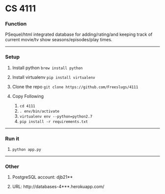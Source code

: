 # CS 4111

### Function
PSequel/html integrated database for adding/rating/and keeping track of current movie/tv show seasons/episodes/play times.

------
### Setup 

1. Install python
`brew install python`

2. Install virtualenv 
`pip install virtualenv`

3. Clone the repo
`git clone https://github.com/Freeslugs/4111`

4. Copy Following
    1. `cd 4111`
    2. `. env/bin/activate`
    3. `virtualenv env --python=python2.7`
    4. `pip install -r requirements.txt`

------
### Run it 
1. `python app.py`

------
### Other
1) PostgreSQL account: djb21**

2) URL: http://databases-4***.herokuapp.com/
